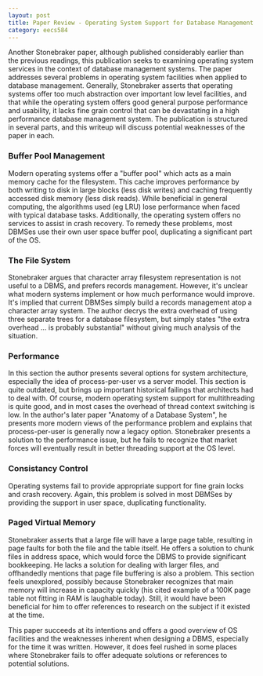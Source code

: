 ```yaml
---
layout: post
title: Paper Review - Operating System Support for Database Management 
category: eecs584
---
```


Another Stonebraker paper, although published considerably earlier than the previous readings, this publication seeks to examining operating system services in the context of database management systems. The paper addresses several problems in operating system facilities when applied to database management. Generally, Stonebraker asserts that operating systems offer too much abstraction over important low level facilities, and that while the operating system offers good general purpose performance and usability, it lacks fine grain control that can be devastating in a high performance database management system. The publication is structured in several parts, and this writeup will discuss potential weaknesses of the paper in each.

### Buffer Pool Management
Modern operating systems offer a "buffer pool" which acts as a main memory cache for the filesystem. This cache improves performance by both writing to disk in large blocks (less disk writes) and caching frequently accessed disk memory (less disk reads). While beneficial in general computing, the algorithms used (eg LRU) lose performance when faced with typical database tasks. Additionally, the operating system offers no services to assist in crash recovery. To remedy these problems, most DBMSes use their own user space buffer pool, duplicating a significant part of the OS.

### The File System
Stonebraker argues that character array filesystem representation is not useful to a DBMS, and prefers records management. However, it's unclear what modern systems implement or how much performance would improve. It's implied that current DBMSes simply build a records management atop a character array system. The author decrys the extra overhead of using three separate trees for a database filesystem, but simply states "the extra overhead ... is probably substantial" without giving much analysis of the situation.

### Performance
In this section the author presents several options for system architecture, especially the idea of process-per-user vs a server model. This section is quite outdated, but brings up important historical failings that architects had to deal with. Of course, modern operating system support for multithreading is quite good, and in most cases the overhead of thread context switching is low. In the author's later paper "Anatomy of a Database System", he presents more modern views of the performance problem and explains that process-per-user is generally now a legacy option. Stonebraker presents a solution to the performance issue, but he fails to recognize that market forces will eventually result in better threading support at the OS level.

### Consistancy Control
Operating systems fail to provide appropriate support for fine grain locks and crash recovery. Again, this problem is solved in most DBMSes by providing the support in user space, duplicating functionality. 

### Paged Virtual Memory
Stonebraker asserts that a large file will have a large page table, resulting in page faults for both the file and the table itself. He offers a solution to chunk files in address space, which would force the DBMS to provide significant bookkeeping. He lacks a solution for dealing with larger files, and offhandedly mentions that page file buffering is also a problem. This section feels unexplored, possibly because Stonebraker recognizes that main memory will increase in capacity quickly (his cited example of a 100K page table not fitting in RAM is laughable today). Still, it would have been beneficial for him to offer references to research on the subject if it existed at the time.

This paper succeeds at its intentions and offers a good overview of OS facilities and the weaknesses inherent when designing a DBMS, especially for the time it was written. However, it does feel rushed in some places where Stonebraker fails to offer adequate solutions or references to potential solutions. 
